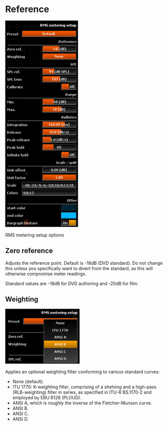 # Reference
![](../../include/RMSMeterSetup.png)

<link type="document" target="RMS">RMS</link>
metering setup options


## Zero reference
Adjusts the reference point. Default is -18dB (DVD standard). Do
not change this unless you specifically want to divert from the standard, as this will otherwise
compromise meter readings.

Standard values are -18dB for DVD authoring and -20dB for film.


## Weighting
![](../../include/RMSWeighting.png)

Applies an optional weighting filter conforming to various standard curves:

* None (default).
* ITU 1770: K-weighting filter, comprising of a shelving and a high-pass (RLB-weighting)
filter in series, as specified in ITU-R BS.1170-2 and employed by EBU R128 (PLOUD).
* ANSI A, which is roughly the inverse of the Fletcher-Munson curve.
* ANSI B.
* ANSI C.
* ANSI D.



